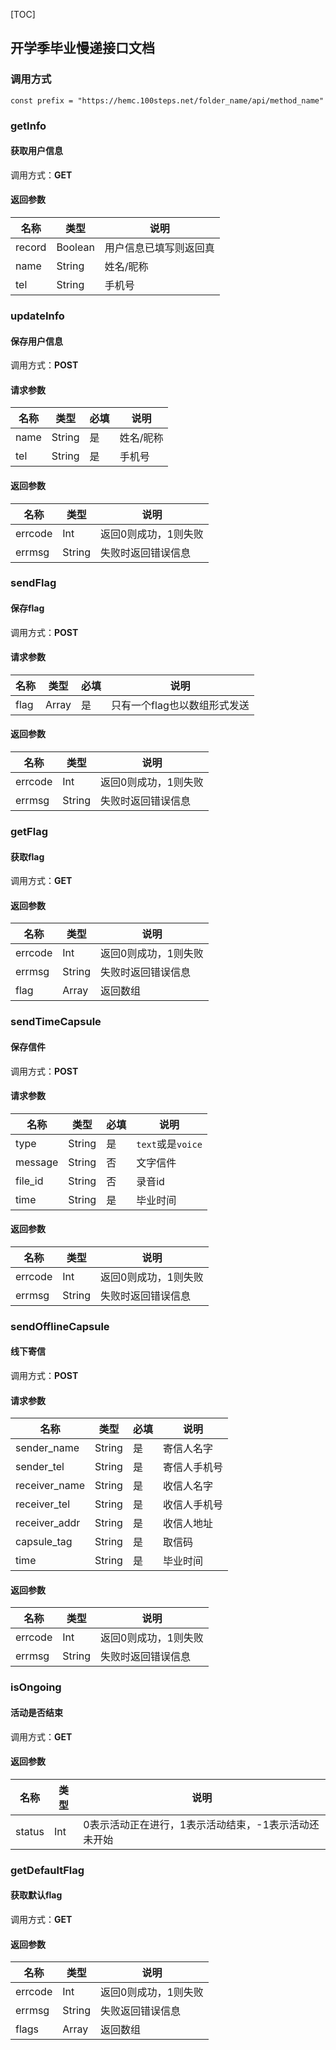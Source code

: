 [TOC]

## 开学季毕业慢递接口文档

### 调用方式

```
const prefix = "https://hemc.100steps.net/folder_name/api/method_name"
```

### getInfo

#### 获取用户信息

调用方式：**GET**

#### 返回参数

| 名称   | 类型    | 说明                   |
| ------ | ------- | ---------------------- |
| record | Boolean | 用户信息已填写则返回真 |
| name   | String  | 姓名/昵称              |
| tel    | String  | 手机号                 |

### updateInfo

#### 保存用户信息

调用方式：**POST**

#### 请求参数

| 名称 | 类型   | 必填 | 说明      |
| ---- | ------ | ---- | --------- |
| name | String | 是   | 姓名/昵称 |
| tel  | String | 是   | 手机号    |

#### 返回参数

| 名称    | 类型   | 说明                 |
| ------- | ------ | -------------------- |
| errcode | Int    | 返回0则成功，1则失败 |
| errmsg  | String | 失败时返回错误信息   |

### sendFlag

#### 保存flag

调用方式：**POST**

#### 请求参数

| 名称 | 类型  | 必填 | 说明                         |
| ---- | ----- | ---- | ---------------------------- |
| flag | Array | 是   | 只有一个flag也以数组形式发送 |

#### 返回参数

| 名称    | 类型   | 说明                 |
| ------- | ------ | -------------------- |
| errcode | Int    | 返回0则成功，1则失败 |
| errmsg  | String | 失败时返回错误信息   |

### getFlag

#### 获取flag

调用方式：**GET**

#### 返回参数

| 名称    | 类型   | 说明                 |
| ------- | ------ | -------------------- |
| errcode | Int    | 返回0则成功，1则失败 |
| errmsg  | String | 失败时返回错误信息   |
| flag    | Array  | 返回数组             |

### sendTimeCapsule

#### 保存信件

调用方式：**POST**

#### 请求参数

| 名称    | 类型   | 必填 | 说明              |
| ------- | ------ | ---- | ----------------- |
| type    | String | 是   | `text`或是`voice` |
| message | String | 否   | 文字信件          |
| file_id | String | 否   | 录音id            |
| time    | String | 是   | 毕业时间          |

#### 返回参数

| 名称    | 类型   | 说明                 |
| ------- | ------ | -------------------- |
| errcode | Int    | 返回0则成功，1则失败 |
| errmsg  | String | 失败时返回错误信息   |

### sendOfflineCapsule

#### 线下寄信

调用方式：**POST**

#### 请求参数

| 名称          | 类型   | 必填 | 说明         |
| ------------- | ------ | ---- | ------------ |
| sender_name   | String | 是   | 寄信人名字   |
| sender_tel    | String | 是   | 寄信人手机号 |
| receiver_name | String | 是   | 收信人名字   |
| receiver_tel  | String | 是   | 收信人手机号 |
| receiver_addr | String | 是   | 收信人地址   |
| capsule_tag   | String | 是   | 取信码       |
| time          | String | 是   | 毕业时间     |

#### 返回参数

| 名称    | 类型   | 说明                 |
| ------- | ------ | -------------------- |
| errcode | Int    | 返回0则成功，1则失败 |
| errmsg  | String | 失败时返回错误信息   |

### isOngoing

#### 活动是否结束

调用方式：**GET**

#### 返回参数

| 名称   | 类型 | 说明                                                 |
| ------ | ---- | ---------------------------------------------------- |
| status | Int  | 0表示活动正在进行，1表示活动结束，-1表示活动还未开始 |

### getDefaultFlag

#### 获取默认flag

调用方式：**GET**

#### 返回参数

| 名称    | 类型   | 说明                 |
| ------- | ------ | -------------------- |
| errcode | Int    | 返回0则成功，1则失败 |
| errmsg  | String | 失败返回错误信息     |
| flags   | Array  | 返回数组             |

